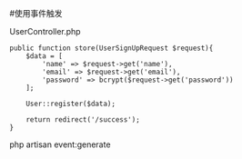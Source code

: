 #使用事件触发

UserController.php
```
public function store(UserSignUpRequest $request){
    $data = [
        'name' => $request->get('name'),
        'email' => $request->get('email'),
        'password' => bcrypt($request->get('password'))
    ];

    User::register($data);

    return redirect('/success');
}
```

php artisan event:generate